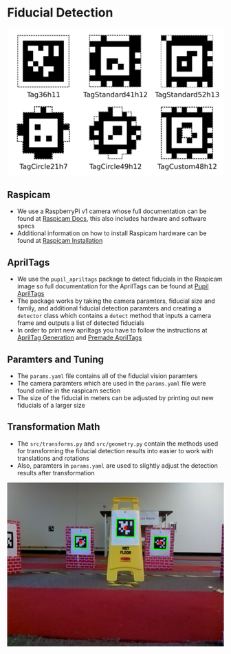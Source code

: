 # Fiducial Detection

![Fiducial Tag Families](apriltag_families.png)

## Raspicam
* We use a RaspberryPi v1 camera whose full documentation can be found at [Raspicam Docs](https://www.raspberrypi.org/documentation/hardware/camera/), this also includes hardware and software specs 
* Additional information on how to install Raspicam hardware can be found at [Raspicam Installation](https://thepihut.com/blogs/raspberry-pi-tutorials/16021420-how-to-install-use-the-raspberry-pi-camera)

## AprilTags
* We use the `pupil_apriltags` package to detect fiducials in the Raspicam image so full documentation for the AprilTags can be found at [Pupil AprilTags](https://pypi.org/project/pupil-apriltags/)
* The package works by taking the camera paramters, fiducial size and family, and additional fiducial detection paramters and creating a `detector` class which contains a `detect` method that inputs a camera frame and outputs a list of detected fiducials
* In order to print new apriltags you have to follow the instructions at [AprilTag Generation](https://github.com/AprilRobotics/apriltag-generation) and [Premade AprilTags](https://github.com/AprilRobotics/apriltag-imgs)

## Paramters and Tuning
* The `params.yaml` file contains all of the fiducial vision paramters
* The camera paramters which are used in the `params.yaml` file were found online in the raspicam section
* The size of the fiducial in meters can be adjusted by printing out new fiducials of a larger size 

## Transformation Math
* The `src/transforms.py` and `src/geometry.py` contain the methods used for transforming the fiducial detection results into easier to work with translations and rotations 
* Also, paramters in `params.yaml` are used to slightly adjust the detection results after transformation

![Example of Fiducial Detection](fids.png)